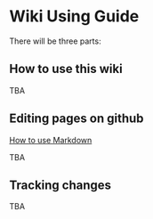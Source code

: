 # Wiki Using Guide


There will be three parts:

## How to use this wiki

TBA

## Editing pages on github

[How to use Markdown](https://daringfireball.net/projects/markdown/syntax)

TBA

## Tracking changes

TBA


